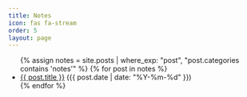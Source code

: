 ```yaml
---
title: Notes
icon: fas fa-stream
order: 5
layout: page
---
```


<ul>
  {% assign notes = site.posts | where_exp: "post", "post.categories contains 'notes'" %}
  {% for post in notes %}
    <li>
      <a href="{{ post.url | relative_url }}">{{ post.title }}</a>
      <span class="post-date">({{ post.date | date: "%Y-%m-%d" }})</span>
    </li>
  {% endfor %}
</ul>